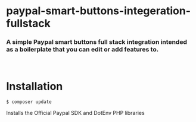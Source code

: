 # paypal-smart-buttons-integeration-fullstack
### A simple Paypal smart buttons full stack integration intended as a boilerplate that you can edit or add features to.

<br>

# Installation
```shell
$ composer update
```
Installs the Official Paypal SDK and DotEnv PHP libraries
